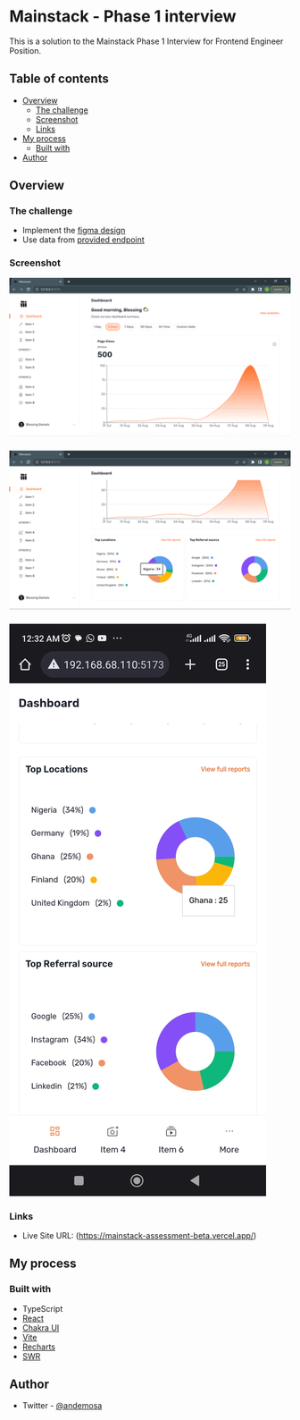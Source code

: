 # Mainstack - Phase 1 interview

This is a solution to the Mainstack Phase 1 Interview for Frontend Engineer Position. 

## Table of contents

- [Overview](#overview)
  - [The challenge](#the-challenge)
  - [Screenshot](#screenshot)
  - [Links](#links)
- [My process](#my-process)
  - [Built with](#built-with)
- [Author](#author)

## Overview

### The challenge

- Implement the [figma design](https://www.figma.com/file/Cm5WhMEaHz81IKReYJbpI9/Mainstack-dev?node-id=0-1&t=vvcpWBXpU7QoxzJq-0)
- Use data from [provided endpoint](https://fe-task-api.mainstack.io/)

### Screenshot

![Desktop view](./screenshots/mainstack-1.png)
###
![Desktop view](./screenshots/mainstack-2.png)
###
![Mobile view](./screenshots/mainstack-3.jpg)


### Links

- Live Site URL: (https://mainstack-assessment-beta.vercel.app/)

## My process

### Built with

- TypeScript
- [React](https://reactjs.org/)
- [Chakra UI](https://chakra-ui.com/)
- [Vite](https://vitejs.dev/)
- [Recharts](https://recharts.org/en-US)
- [SWR](https://swr.vercel.app/)


## Author

- Twitter - [@andemosa](https://www.twitter.com/andemosa)